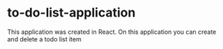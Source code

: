 # to-do-list-application

This application was created in React. On this application you can create and delete a todo list item
